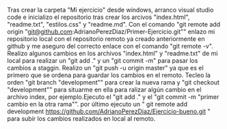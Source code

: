 Tras crear la carpeta "Mi ejercicio" desde windows, arranco visual studio code e inicializo el repositorio tras crear los arcivos "index.html", "readme.txt", "estilos.css" y "readme.md".
Con el comando "git remote add origin "git@github.com:AdrianoPerezDiaz/Primer-Ejercicio.git"" enlazo mi repositorio local con el repositorio remoto ya creado anteriormente en github y me aseguro del correcto enlace con el comando "git remote -v".
Realizo algunos cambios en los archivos "index.html" y "readme.txt" de mi local para  realizar un "git add ." y un "git commit -m" para pasar los cambios a staggin. Realizo un "git push -u origin master" ya que es el primero que se ordena para guardar los cambios en el remoto.
Tecleo la orden "git branch "development"" para crear la nueva rama y "git checkout "development"" para situarme en ella para ralizar algún cambio en el archivo index, por ejemplo.Ejecuto el "git add ." y el "git commit -m "primer cambio en la otra rama"". por último ejecuto un " git remote add development https://github.com/AdrianoPerezDiaz/Ejercicio-bueno.git " para subir los cambios realizados en local al remoto.